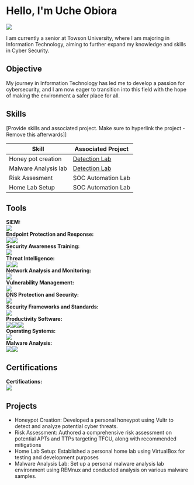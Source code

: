 # Hello, I'm Uche Obiora
<a href="https://www.linkedin.com/in/uche-obiora-058631217/"><img src="https://img.shields.io/badge/-LinkedIn-0072b1?&style=for-the-badge&logo=linkedin&logoColor=white" /></a>


I am currently a senior at Towson University, where I am majoring in Information Technology, aiming to further expand my knowledge and skills in Cyber Security.

## Objective
My journey in Information Technology has led me to develop a passion for cybersecurity, and I am now eager to transition into this field with the hope of making the environment a safer place for all.

## Skills
[Provide skills and associated project. Make sure to hyperlink the project - Remove this afterwards]]

| Skill                                         | Associated Project         |
|-----------------------------------------------|----------------------------|
| Honey pot creation                             | <a href="https://google.com">Detection Lab</a>|
| Malware Analysis lab                            | <a href="https://google.com">Detection Lab</a>|
| Risk Assesment                                  | SOC Automation Lab|
| Home Lab Setup                                   | SOC Automation Lab|


## Tools

<!-- SIEM -->
<div>
    <strong>SIEM: </strong>
    <div style="display: flex; align-items: center;">
        <a href="https://www.splunk.com/"><img src="https://img.shields.io/badge/-Splunk-000000?&style=for-the-badge&logo=Splunk&logoColor=white" /></a>
    </div>
</div>

<!-- Endpoint Protection and Response -->
<div>
    <strong>Endpoint Protection and Response: </strong>
    <div style="display: flex; align-items: center;">
        <a href="https://www.vmware.com/products/carbon-black.html"><img src="https://img.shields.io/badge/-Carbon%20Black-00758F?&style=for-the-badge&logo=Carbon-Black&logoColor=white" /></a>
        <a href="https://digitalguardian.com/"><img src="https://img.shields.io/badge/-Digital%20Guardian-FF5700?&style=for-the-badge&logo=Digital-Guardian&logoColor=white" /></a>
    </div>
</div>

<!-- Security Awareness Training -->
<div>
    <strong>Security Awareness Training: </strong>
    <div style="display: flex; align-items: center;">
        <a href="https://www.knowbe4.com/"><img src="https://img.shields.io/badge/-KnowBe4-F76C5E?&style=for-the-badge&logo=KnowBe4&logoColor=white" /></a>
    </div>
</div>

<!-- Threat Intelligence -->
<div>
    <strong>Threat Intelligence: </strong>
    <div style="display: flex; align-items: center;">
        <a href="https://www.digitalshadows.com/"><img src="https://img.shields.io/badge/-Digital%20Shadows-283B87?&style=for-the-badge&logo=Digital-Shadows&logoColor=white" /></a>
        <a href="https://www.darktrace.com/"><img src="https://img.shields.io/badge/-Darktrace-0E75A7?&style=for-the-badge&logo=Darktrace&logoColor=white" /></a>
    </div>
</div>

<!-- Network Analysis and Monitoring -->
<div>
    <strong>Network Analysis and Monitoring: </strong>
    <div style="display: flex; align-items: center;">
        <a href="https://www.wireshark.org/"><img src="https://img.shields.io/badge/-Wireshark-1679A7?&style=for-the-badge&logo=Wireshark&logoColor=white" /></a>
    </div>
</div>

<!-- Vulnerability Management -->
<div>
    <strong>Vulnerability Management: </strong>
    <div style="display: flex; align-items: center;">
        <a href="https://www.tenable.com/"><img src="https://img.shields.io/badge/-Tenable-00AEEF?&style=for-the-badge&logo=Tenable&logoColor=white" /></a>
    </div>
</div>

<!-- DNS Protection and Security -->
<div>
    <strong>DNS Protection and Security: </strong>
    <div style="display: flex; align-items: center;">
        <a href="https://umbrella.cisco.com/"><img src="https://img.shields.io/badge/-Cisco%20Umbrella-1BA0D7?&style=for-the-badge&logo=Cisco&logoColor=white" /></a>
    </div>
</div>

<!-- Security Frameworks and Standards -->
<div>
    <strong>Security Frameworks and Standards: </strong>
    <div style="display: flex; align-items: center;">
        <a href="https://www.mitre.org/"><img src="https://img.shields.io/badge/-MITRE-D82C20?&style=for-the-badge&logo=MITRE&logoColor=white" /></a>
    </div>
</div>

<!-- Productivity Software -->
<div>
    <strong>Productivity Software: </strong>
    <div style="display: flex; align-items: center;">
        <a href="https://www.microsoft.com/en-us/microsoft-365/word"><img src="https://img.shields.io/badge/-Microsoft%20Word-2B579A?&style=for-the-badge&logo=Microsoft-Word&logoColor=white" /></a>
        <a href="https://www.microsoft.com/en-us/microsoft-365/powerpoint"><img src="https://img.shields.io/badge/-Microsoft%20PowerPoint-B7472A?&style=for-the-badge&logo=Microsoft-PowerPoint&logoColor=white" /></a>
        <a href="https://www.microsoft.com/en-us/microsoft-365/excel"><img src="https://img.shields.io/badge/-Microsoft%20Excel-217346?&style=for-the-badge&logo=Microsoft-Excel&logoColor=white" /></a>
    </div>
</div>

<!-- Operating Systems -->
<div>
    <strong>Operating Systems: </strong>
    <div style="display: flex; align-items: center;">
        <a href="https://www.linux.org/"><img src="https://img.shields.io/badge/-Linux-FCC624?&style=for-the-badge&logo=Linux&logoColor=black" /></a>
    </div>
</div>

<!-- Malware Analysis -->
<div>
    <strong>Malware Analysis: </strong>
    <div style="display: flex; align-items: center;">
        <a href="https://remnux.org/"><img src="https://img.shields.io/badge/-REMnux-00557F?&style=for-the-badge&logo=REMnux&logoColor=white" /></a>
        <a href="https://ghidra-sre.org/"><img src="https://img.shields.io/badge/-Ghidra-FE0000?&style=for-the-badge&logo=Ghidra&logoColor=white" /></a>
    </div>
</div>



## Certifications

<!-- Certifications -->
<div>
    <strong>Certifications: </strong>
    <div style="display: flex; align-items: center;">
        <a href="file:///C:/Users/matth/Downloads/CompTIA%20Security+%20ce%20certificate.pdf">
            <img src="https://img.shields.io/badge/-Security%2B-FF0000?&style=for-the-badge&logo=CompTIA&logoColor=white" />
        </a>
    </div>
</div>



## Projects
- Honeypot Creation: Developed a personal honeypot using Vultr to detect and analyze potential cyber threats.
- Risk Assessment: Authored a comprehensive risk assessment on potential APTs and TTPs targeting TFCU, along with
recommended mitigations
- Home Lab Setup: Established a personal home lab using VirtualBox for testing and development purposes
- Malware Analysis Lab: Set up a personal malware analysis lab environment using REMnux and conducted analysis on
various malware samples.

